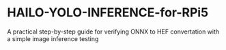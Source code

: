 # HAILO-YOLO-INFERENCE-for-RPi5
A practical step-by-step guide for verifying ONNX to HEF convertation with a simple image inference testing
